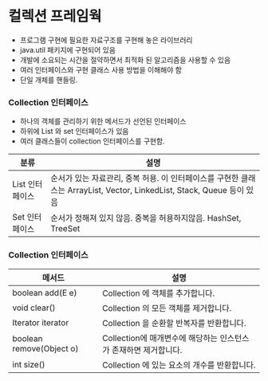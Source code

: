 # 컬렉션 프레임웍
- 프로그램 구현에 필요한 자료구조를 구현해 놓은 라이브러리
- java.util 패키지에 구현되어 있음
- 개발에 소요되는 시간을 절약하면서 최적화 된 알고리즘을 사용할 수 있음
- 여러 인터페이스와 구현 클래스 사용 방법을 이해해야 함
- 단일 개체를 핸들링.

### Collection 인터페이스
- 하나의 객체를 관리하기 위한 메서드가 선언된 인터페이스
- 하위에 List 와 set 인터페이스가 있음
- 여러 클래스들이 collection 인터페이스를 구현함.  

|분류|설명|
|------|---|
|List 인터페이스|순서가 있는 자료관리, 중복 허용. 이 인터페이스를 구현한 클래스는 ArrayList, Vector, LinkedList, Stack, Queue 등이 있음|
|Set 인터페이스| 순서가 정해져 있지 않음. 중복을 허용하지않음. HashSet, TreeSet|

### Collection 인터페이스
|메서드|설명|
|------|---|
|boolean add(E e)| Collection 에 객체를 추가합니다.|
|void clear()| Collection 의 모든 객체를 제거합니다.|
|Iterator<E> iterator | Collection 을 순환할 반복자를 반환합니다. |
|boolean remove(Object o) | Collection에 매개변수에 해당하는 인스턴스가 존재하면 제거합니다.|
|int size() | Collection 에 있는 요소의 개수를 반환합니다.|

